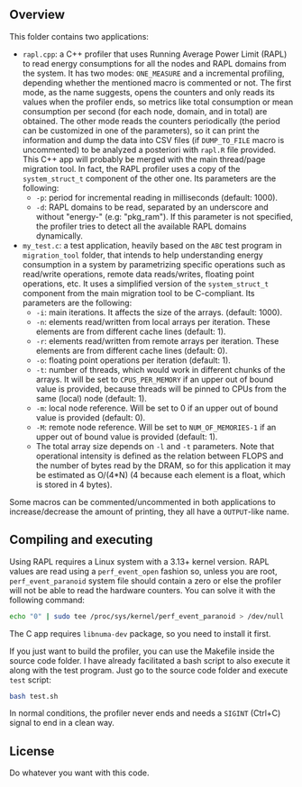 ## Overview
This folder contains two applications:
* `rapl.cpp`: a C++ profiler that uses Running Average Power Limit (RAPL) to read energy consumptions for all the nodes and RAPL domains from the system. It has two modes: `ONE_MEASURE` and a incremental profiling, depending whether the mentioned macro is commented or not. The first mode, as the name suggests, opens the counters and only reads its values when the profiler ends, so metrics like total consumption or mean consumption per second (for each node, domain, and in total) are obtained. The other mode reads the counters periodically (the period can be customized in one of the parameters), so it can print the information and dump the data into CSV files (if `DUMP_TO_FILE` macro is uncommented) to be analyzed a posteriori with `rapl.R` file provided. This C++ app will probably be merged with the main thread/page migration tool. In fact, the RAPL profiler uses a copy of the `system_struct_t` component of the other one. Its parameters are the following:
  - `-p`: period for incremental reading in milliseconds (default: 1000).
  - `-d`: RAPL domains to be read, separated by an underscore and without "energy-" (e.g: "pkg_ram"). If this parameter is not specified, the profiler tries to detect all the available RAPL domains dynamically.
* `my_test.c`: a test application, heavily based on the `ABC` test program in `migration_tool` folder, that intends to help understanding energy consumption in a system by parametrizing specific operations such as read/write operations, remote data reads/writes, floating point operations, etc. It uses a simplified version of the `system_struct_t` component from the main migration tool to be C-compliant. Its parameters are the following:
  - `-i`: main iterations. It affects the size of the arrays. (default: 1000).
  - `-n`: elements read/written from local arrays per iteration. These elements are from different cache lines (default: 1).
  - `-r`: elements read/written from remote arrays per iteration. These elements are from different cache lines (default: 0).
  - `-o`: floating point operations per iteration (default: 1).
  - `-t`: number of threads, which would work in different chunks of the arrays. It will be set to `CPUS_PER_MEMORY` if an upper out of bound value is provided, because threads will be pinned to CPUs from the same (local) node (default: 1).
  - `-m`: local node reference. Will be set to 0 if an upper out of bound value is provided (default: 0).
  - `-M`: remote node reference. Will be set to `NUM_OF_MEMORIES-1` if an upper out of bound value is provided (default: 1).
  - The total array size depends on `-l` and `-t` parameters.
Note that operational intensity is defined as the relation between FLOPS and the number of bytes read by the DRAM, so for this application it may be estimated as O/(4*N) (4 because each element is a float, which is stored in 4 bytes).

Some macros can be commented/uncommented in both applications to increase/decrease the amount of printing, they all have a `OUTPUT`-like name.

## Compiling and executing
Using RAPL requires a Linux system with a 3.13+ kernel version. RAPL values are read using a `perf_event_open` fashion so, unless you are root, `perf_event_paranoid` system file should contain a zero or else the profiler will not be able to read the hardware counters. You can solve it with the following command:
```bash
echo "0" | sudo tee /proc/sys/kernel/perf_event_paranoid > /dev/null
```

The C app requires `libnuma-dev` package, so you need to install it first.

If you just want to build the profiler, you can use the Makefile inside the source code folder. I have already facilitated a bash script to also execute it along with the test program. Just go to the source code folder and execute `test` script:
```bash
bash test.sh
```

In normal conditions, the profiler never ends and needs a `SIGINT` (Ctrl+C) signal to end in a clean way. 

## License
Do whatever you want with this code.

